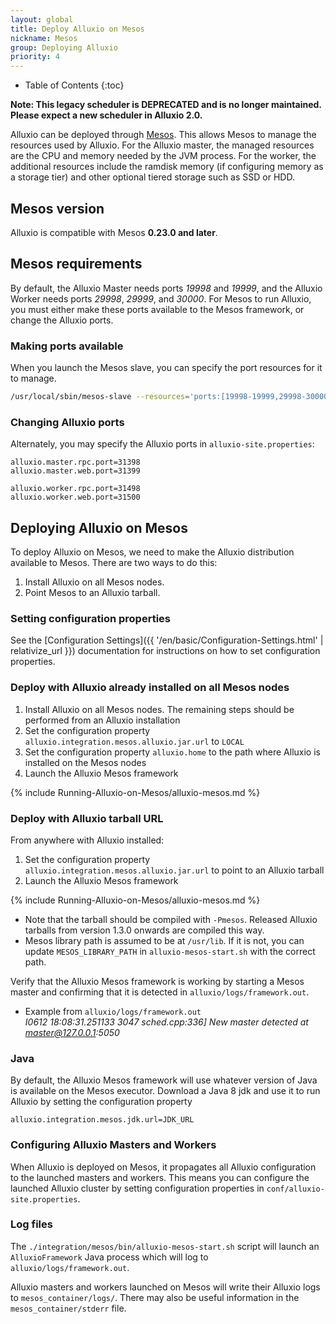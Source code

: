 ```yaml
---
layout: global
title: Deploy Alluxio on Mesos
nickname: Mesos
group: Deploying Alluxio
priority: 4
---
```


* Table of Contents
{:toc}

**Note: This legacy scheduler is DEPRECATED and is no longer maintained. Please expect a new scheduler in Alluxio 2.0.**

Alluxio can be deployed through [Mesos](http://mesos.apache.org/getting-started/). This allows Mesos to manage the resources used by Alluxio. For the Alluxio
master, the managed resources are the CPU and memory needed by the JVM process. For the worker, the additional resources
include the ramdisk memory (if configuring memory as a storage tier) and other optional tiered storage such as SSD or HDD.

## Mesos version

Alluxio is compatible with Mesos **0.23.0 and later**.

## Mesos requirements

By default, the Alluxio Master needs ports *19998* and *19999*, and the Alluxio Worker needs ports *29998*, *29999*, and *30000*.
For Mesos to run Alluxio, you must either make these ports available to the Mesos framework, or change the Alluxio ports.

### Making ports available

When you launch the Mesos slave, you can specify the port resources for it to manage.

```bash
/usr/local/sbin/mesos-slave --resources='ports:[19998-19999,29998-30000]'
```

### Changing Alluxio ports

Alternately, you may specify the Alluxio ports in `alluxio-site.properties`:

```properties
alluxio.master.rpc.port=31398
alluxio.master.web.port=31399

alluxio.worker.rpc.port=31498
alluxio.worker.web.port=31500
```

## Deploying Alluxio on Mesos

To deploy Alluxio on Mesos, we need to make the Alluxio distribution available to Mesos. There are two ways to do this:

1. Install Alluxio on all Mesos nodes.
2. Point Mesos to an Alluxio tarball.

### Setting configuration properties
See the [Configuration Settings]({{ '/en/basic/Configuration-Settings.html' | relativize_url }})
documentation for instructions on how to set configuration properties.

### Deploy with Alluxio already installed on all Mesos nodes

1. Install Alluxio on all Mesos nodes. The remaining steps should be performed from an Alluxio installation
2. Set the configuration property `alluxio.integration.mesos.alluxio.jar.url` to `LOCAL`
3. Set the configuration property `alluxio.home` to the path where Alluxio is installed on the Mesos nodes
4. Launch the Alluxio Mesos framework

{% include Running-Alluxio-on-Mesos/alluxio-mesos.md %}

### Deploy with Alluxio tarball URL

From anywhere with Alluxio installed:

1. Set the configuration property `alluxio.integration.mesos.alluxio.jar.url` to point to an Alluxio tarball
2. Launch the Alluxio Mesos framework

{% include Running-Alluxio-on-Mesos/alluxio-mesos.md %}

- Note that the tarball should be compiled with `-Pmesos`. Released Alluxio tarballs from version 1.3.0 onwards are compiled this way.
- Mesos library path is assumed to be at `/usr/lib`. If it is not, you can update `MESOS_LIBRARY_PATH` in `alluxio-mesos-start.sh` with the correct path.

Verify that the Alluxio Mesos framework is working by starting a Mesos master and confirming that it is detected in `alluxio/logs/framework.out`.

- Example from `alluxio/logs/framework.out`  
*I0612 18:08:31.251133  3047 sched.cpp:336] New master detected at master@127.0.0.1:5050*

### Java

By default, the Alluxio Mesos framework will use whatever version of Java is available on the Mesos executor. Download a
Java 8 jdk and use it to run Alluxio by setting the configuration property

```properties
alluxio.integration.mesos.jdk.url=JDK_URL
```

### Configuring Alluxio Masters and Workers

When Alluxio is deployed on Mesos, it propagates all Alluxio configuration to the launched masters and workers.
This means you can configure the launched Alluxio cluster by setting configuration properties in `conf/alluxio-site.properties`.

### Log files

The `./integration/mesos/bin/alluxio-mesos-start.sh` script will launch an `AlluxioFramework` Java process which will log to `alluxio/logs/framework.out`.

Alluxio masters and workers launched on Mesos will write their Alluxio logs to `mesos_container/logs/`. There
may also be useful information in the `mesos_container/stderr` file.
